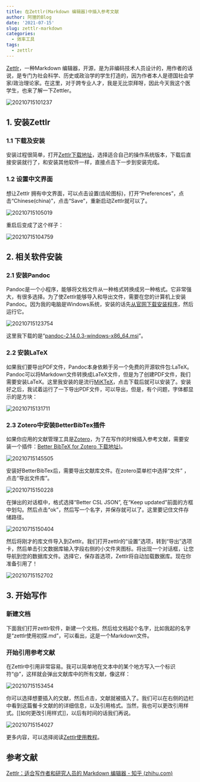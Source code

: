 ```yaml
---
title: 在Zettlr(Markdown 编辑器)中插入参考文献
author: 阿狸的Blog
date: '2021-07-15'
slug: zettlr-markdown
categories:
  - 效率工具
tags:
  - zettlr
---
```

[Zettlr](https://www.zettlr.com/)，一种Markdown 编辑器，开源，是为非编码技术人员设计的，用作者的话说，是专门为社会科学、历史或政治学的学生打造的，因为作者本人是德国社会学家/政治理论家。在这里，对于跨专业人才，我是无比崇拜呀，因此今天我这个医学生，也来了解一下Zettler。

![20210715101237](https://gitee.com/alingyisheng/tupian2/raw/master/20210715101237.png)

## 1. 安装Zettlr
### 1.1 下载及安装
安装过程很简单，打开[Zettlr下载地址](https://www.zettlr.com/download/win32)，选择适合自己的操作系统版本，下载后直接安装就行了，和安装其他软件一样，直接点击下一步到安装完成。

### 1.2 设置中文界面
想让Zettlr 拥有中文界面，可以点击设置(齿轮图标)，打开“Preferences”，点击“Chinese(china)”，点击“Save”，重新启动Zettlr就可以了。

![20210715105019](https://gitee.com/alingyisheng/tupian2/raw/master/20210715105019.png)

重启后变成了这个样子：

![20210715104759](https://gitee.com/alingyisheng/tupian2/raw/master/20210715104759.png)

## 2. 相关软件安装

### 2.1 安装Pandoc
Pandoc是一个小程序，能够将文档文件从一种格式转换成另一种格式。它非常强大，有很多选择。为了使Zettlr能够导入和导出文件，需要在您的计算机上安装Pandoc。因为我的电脑是Windows系统，安装的话先[从官网下载安装程序](https://github.com/jgm/pandoc/releases/tag/2.14.0.3)，然后运行它。

![20210715123754](https://gitee.com/alingyisheng/tupian2/raw/master/20210715123754.png)

这里我下载的是“[pandoc-2.14.0.3-windows-x86_64.msi](https://github.com/jgm/pandoc/releases/download/2.14.0.3/pandoc-2.14.0.3-windows-x86_64.msi)”。

### 2.2 安装LaTeX
如果我们要导出PDF文件，Pandoc本身依赖于另一个免费的开源软件包:LaTeX。Pandoc可以将Markdown文件转换成LaTeX文件，但是为了创建PDF文件，我们需要安装LaTeX。这里我安装的是流行[MiKTeX](https://miktex.org/download)，点击下载后就可以安装了。安装好之后，我试着运行了一下导出PDF文件，可以导出，但是，有个问题，字体都显示的是方块：

![20210715131711](https://gitee.com/alingyisheng/tupian2/raw/master/20210715131711.png)

### 2.3 Zotero中安装BetterBibTex插件
如果你应用的文献管理工具是[Zotero](https://www.zotero.org/download/)，为了在写作的时候插入参考文献，需要安装一个插件：[Better BibTeX for Zotero 下载地址)](https://retorque.re/zotero-better-bibtex/)。

![20210715145505](https://gitee.com/alingyisheng/tupian2/raw/master/20210715145505.png)

安装好BetterBibTex后，需要导出文献库文件。在zotero菜单栏中选择“文件”
，点击“导出文件库”。

![20210715150228](https://gitee.com/alingyisheng/tupian2/raw/master/20210715150228.png)

在弹出的对话框中，格式选择“Better CSL JSON”, 在“Keep updated”前面的方框中划勾。然后点击“ok”，然后写一个名字，并保存就可以了。这里要记住文件存储路径。

![20210715150404](https://gitee.com/alingyisheng/tupian2/raw/master/20210715150404.png)

然后将刚才的库文件导入到Zettlr。我们打开zettlr的“设置”选项，转到“导出”选项卡，然后单击引文数据库输入字段右侧的小文件夹图标。将出现一个对话框，让您导航到您的数据库文件。选择它，保存首选项，Zettlr将自动加载数据库。现在你准备引用了！

![20210715152702](https://gitee.com/alingyisheng/tupian2/raw/master/20210715152702.png)

## 3. 开始写作
### 新建文档
下面我们打开zettlr软件，新建一个文档，然后给文档起个名字，比如我起的名字是“zettlr使用初探.md”，可以看出，这是一个Markdown文件。

### 开始引用参考文献
在Zettlr中引用非常容易。我可以简单地在文本中的某个地方写入一个标识符“@”，这样就会弹出文献库中的所有文献，像这样：

![20210715153454](https://gitee.com/alingyisheng/tupian2/raw/master/20210715153454.png)

你可以选择想要插入的文献，然后点击，文献就被插入了。我们可以在右侧的边栏中看到这篇餐卡文献的的详细信息，以及引用格式。当然，我也可以更改引用样式。[[如何更改引用样式]]，以后有时间的话我们再说。

![20210715154027](https://gitee.com/alingyisheng/tupian2/raw/master/20210715154027.png)


 更多内容，可以选择阅读[Zettlr使用教程](https://docs.zettlr.com/en/)。






## 参考文献
[Zettlr：适合写作者和研究人员的 Markdown 编辑器 - 知乎 (zhihu.com)](https://zhuanlan.zhihu.com/p/67733927)

